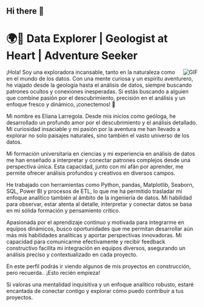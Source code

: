 ## **Hi there** 👋

# 🌍🚀 **Data Explorer | Geologist at Heart | Adventure Seeker**
 <img align="right" alt="GIF" src="[https://media.giphy.com/media/LmNwrBhejkK9EFP504/giphy.gif](https://media1.giphy.com/media/kaq6GnxDlJaBq/giphy.gif)" />
¡Hola! Soy una exploradora incansable, tanto en la naturaleza como en el mundo de los datos. Con una mente curiosa y un espíritu aventurero, he viajado desde la geología hasta el análisis de datos, siempre buscando patrones ocultos y conexiones inesperadas. Si estás buscando a alguien que combine pasión por el descubrimiento, precisión en el análisis y un enfoque fresco y dinámico, ¡conectemos! 🌟

Mi nombre es Eliana Larregola. Desde mis inicios como geóloga, he desarrollado un profundo amor por el descubrimiento y el análisis detallado. Mi curiosidad insaciable y mi pasión por la aventura me han llevado a explorar no solo paisajes naturales, sino también el vasto universo de los datos.

Mi formación universitaria en ciencias y mi experiencia en análisis de datos me han enseñado a interpretar y conectar patrones complejos desde una perspectiva única. Esta capacidad, junto con mi afán por aprender, me permite ofrecer análisis profundos y creativos en diversos campos.

He trabajado con herramientas como Python, pandas, Matplotlib, Seaborn, SQL, Power BI y procesos de ETL, lo que me ha permitido trasladar mi enfoque analítico también al ámbito de la ingeniería de datos. Mi habilidad para observar, estar atenta al detalle, interpretar y conectar datos se basa en mi sólida formación y pensamiento crítico.

Apasionada por el aprendizaje continuo y motivada para integrarme en equipos dinámicos, busco oportunidades que me permitan desarrollar aún más mis habilidades analíticas y aportar perspectivas innovadoras. Mi capacidad para comunicarme efectivamente y recibir feedback constructivo facilita mi integración en equipos diversos, asegurando un análisis preciso y contextualizado en cada proyecto.

En este perfil podrás ir viendo algunos de mis proyectos en construcción, pero recuerda.. ¡Esto recién empieza!

Si valoras una mentalidad inquisitiva y un enfoque analítico robusto, estaré encantada de conectar contigo y explorar cómo puedo contribuir a tus proyectos.


